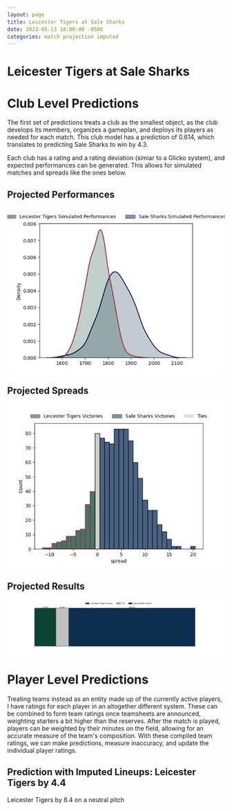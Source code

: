 ```yaml
---  
layout: page  
title: Leicester Tigers at Sale Sharks  
date: 2023-05-13 18:00:00 -0500  
categories: match projection imputed  
---
```

# Leicester Tigers at Sale Sharks

# Club Level Predictions


The first set of predictions treats a club as the smallest object, as the club develops its members, organizes a gameplan, and deploys its players as needed for each match. This club model has a prediction of 0.614, which translates to predicting Sale Sharks to win by 4.3.

Each club has a rating and a rating deviation (simiar to a Glicko system), and expected performances can be generated. This allows for simulated matches and spreads like the ones below.
## Projected Performances


![Projected Performances](plots/performances_2023-05-13-SaleSharks-LeicesterTigers.png)
## Projected Spreads


![Projected Spreads](plots/spreads_2023-05-13-SaleSharks-LeicesterTigers.png)
## Projected Results


![Projected Results](plots/resultbar_2023-05-13-SaleSharks-LeicesterTigers.png)
# Player Level Predictions


Treating teams instead as an entity made up of the currently active players, I have ratings for each player in an altogether different system. These can be combined to form team ratings once teamsheets are announced, weighting starters a bit higher than the reserves. After the match is played, players can be weighted by their minutes on the field, allowing for an accurate measure of the team's composition. With these compiled team ratings, we can make predictions, measure inaccuracy, and update the individual player ratings.
## Prediction with Imputed Lineups: Leicester Tigers by 4.4


Leicester Tigers by 8.4 on a neutral pitch

